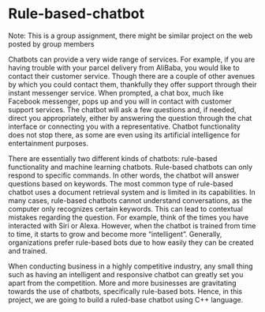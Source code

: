 # Rule-based-chatbot

Note: This is a group assignment, there might be similar project on the web posted by group members 

Chatbots can provide a very wide range of services. For example, if you are having trouble with your parcel delivery from AliBaba, you would like to contact their customer service. Though there are a couple of other avenues by which you could contact them, thankfully they offer support through their instant messenger service. When prompted, a chat box, much like Facebook messenger, pops up and you will in contact with customer support services. The chatbot will ask a few questions and, if needed, direct you appropriately, either by answering the question through the chat interface or connecting you with a representative. Chatbot functionality does not stop there, as some are even using its artificial intelligence for entertainment purposes.

There are essentially two different kinds of chatbots: rule-based functionality and machine learning chatbots. Rule-based chatbots can only respond to specific commands. In other words, the chatbot will answer questions based on keywords. The most common type of rule-based chatbot uses a document retrieval system and is limited in its capabilities. In many cases, rule-based chatbots cannot understand conversations, as the computer only recognizes certain keywords. This can lead to contextual mistakes regarding the question. For example, think of the times you have interacted with Siri or Alexa. However, when the chatbot is trained from time to time, it starts to grow and become more “intelligent”. Generally, organizations prefer rule-based bots due to how easily they can be created and trained.

When conducting business in a highly competitive industry, any small thing such as having an intelligent and responsive chatbot can greatly set you apart from the competition. More and more businesses are gravitating towards the use of chatbots, specifically rule-based bots. Hence, in this project, we are going to build a ruled-base chatbot using C++ language. 
